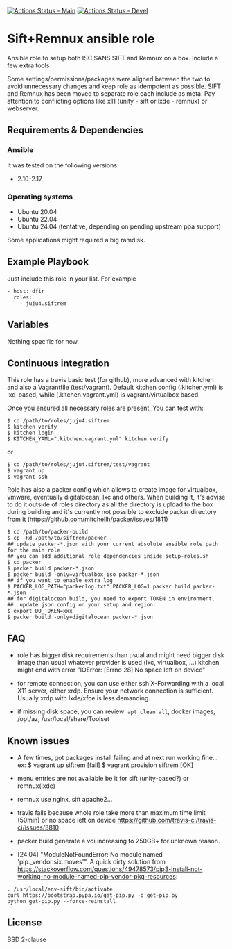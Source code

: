 [![Actions Status - Main](https://github.com/juju4/ansible-siftrem/workflows/AnsibleCI/badge.svg)](https://github.com/juju4/ansible-siftrem/actions?query=branch%3Amain)
[![Actions Status - Devel](https://github.com/juju4/ansible-siftrem/workflows/AnsibleCI/badge.svg?branch=devel)](https://github.com/juju4/ansible-siftrem/actions?query=branch%3Adevel)

# Sift+Remnux ansible role

Ansible role to setup both ISC SANS SIFT and Remnux on a box.
Include a few extra tools

Some settings/permissions/packages were aligned between the two to avoid unnecessary changes and keep role as idempotent as possible.
SIFT and Remnux has been moved to separate role each include as meta. Pay attention to conflicting options like x11 (unity - sift or lxde - remnux) or webserver.

## Requirements & Dependencies

### Ansible
It was tested on the following versions:
 * 2.10-2.17

### Operating systems

* Ubuntu 20.04
* Ubuntu 22.04
* Ubuntu 24.04 (tentative, depending on pending upstream ppa support)

Some applications might required a big ramdisk.

## Example Playbook

Just include this role in your list.
For example

```
- host: dfir
  roles:
    - juju4.siftrem
```

## Variables

Nothing specific for now.

## Continuous integration

This role has a travis basic test (for github), more advanced with kitchen and also a Vagrantfile (test/vagrant).
Default kitchen config (.kitchen.yml) is lxd-based, while (.kitchen.vagrant.yml) is vagrant/virtualbox based.

Once you ensured all necessary roles are present, You can test with:
```
$ cd /path/to/roles/juju4.siftrem
$ kitchen verify
$ kitchen login
$ KITCHEN_YAML=".kitchen.vagrant.yml" kitchen verify
```
or
```
$ cd /path/to/roles/juju4.siftrem/test/vagrant
$ vagrant up
$ vagrant ssh
```

Role has also a packer config which allows to create image for virtualbox, vmware, eventually digitalocean, lxc and others.
When building it, it's advise to do it outside of roles directory as all the directory is upload to the box during building
and it's currently not possible to exclude packer directory from it (https://github.com/mitchellh/packer/issues/1811)
```
$ cd /path/to/packer-build
$ cp -Rd /path/to/siftrem/packer .
## update packer-*.json with your current absolute ansible role path for the main role
## you can add additional role dependencies inside setup-roles.sh
$ cd packer
$ packer build packer-*.json
$ packer build -only=virtualbox-iso packer-*.json
## if you want to enable extra log
$ PACKER_LOG_PATH="packerlog.txt" PACKER_LOG=1 packer build packer-*.json
## for digitalocean build, you need to export TOKEN in environment.
##  update json config on your setup and region.
$ export DO_TOKEN=xxx
$ packer build -only=digitalocean packer-*.json
```

## FAQ

* role has bigger disk requirements than usual and might need bigger disk image than usual whatever provider is used (lxc, virtualbox, ...)
kitchen might end with error "IOError: [Errno 28] No space left on device"

* for remote connection, you can use either ssh X-Forwarding with a local X11 server, either xrdp. Ensure your network connection is sufficient. Usually xrdp with lxde/xfce is less demanding.

* if missing disk space, you can review: `apt clean all`, docker images, /opt/az, /usr/local/share/Toolset

## Known issues

* A few times, got packages install failing and at next run working fine...
ex:
$ vagrant up siftrem
[fail]
$ vagrant provision siftrem
[OK]
* menu entries are not available be it for sift (unity-based?) or remnux(lxde)
* remnux use nginx, sift apache2...
* travis fails because whole role take more than maximum time limit (50min) or no space left on device
https://github.com/travis-ci/travis-ci/issues/3810
* packer build generate a vdi increasing to 250GB+ for unknown reason.

* [24.04] "ModuleNotFoundError: No module named 'pip._vendor.six.moves'". A quick dirty solution from https://stackoverflow.com/questions/49478573/pip3-install-not-working-no-module-named-pip-vendor-pkg-resources:
```
. /usr/local/env-sift/bin/activate
curl https://bootstrap.pypa.io/get-pip.py -o get-pip.py
python get-pip.py --force-reinstall
```

## License

BSD 2-clause
